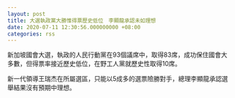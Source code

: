 ```yaml
---
layout: post
title: 大選執政黨大勝惟得票歷史低位　李顯龍承認未如理想
date: 2020-07-11 12:30:56.000000000 +08:00
categories: rss
---
```


新加坡國會大選，執政的人民行動黨在93個議席中，取得83席，成功保住國會大多數，但得票率接近歷史低位，在野工人黨就歷史性取得10席。

新一代領導王瑞杰在所屬選區，只能以5成多的選票險勝對手，總理李顯龍承認選舉結果沒有預期中理想。

